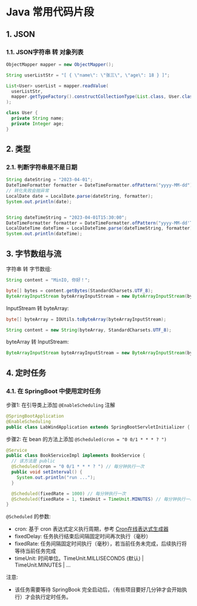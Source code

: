 <!--#region
@author 吴钦飞
@email wuqinfei@qq.com
@create date 2025-07-28 15:39:52
@modify date 2025-08-15 15:27:53
@desc [description]
#endregion-->

# Java 常用代码片段

## 1. JSON

### 1.1. JSON字符串 转 对象列表

```java
ObjectMapper mapper = new ObjectMapper();

String userListStr = "[ { \"name\": \"张三\", \"age\": 18 } ]";

List<User> userList = mapper.readValue(
  userListStr, 
  mapper.getTypeFactory().constructCollectionType(List.class, User.class)
);

class User {
  private String name;
  private Integer age;
}
```

## 2. 类型

### 2.1. 判断字符串是不是日期

```java
String dateString = "2023-04-01";
DateTimeFormatter formatter = DateTimeFormatter.ofPattern("yyyy-MM-dd");
// 转化失败会抛异常
LocalDate date = LocalDate.parse(dateString, formatter);
System.out.println(date);


String dateTimeString = "2023-04-01T15:30:00";
DateTimeFormatter formatter = DateTimeFormatter.ofPattern("yyyy-MM-dd'T'HH:mm:ss");
LocalDateTime dateTime = LocalDateTime.parse(dateTimeString, formatter);
System.out.println(dateTime);
```

## 3. 字节数组与流

字符串 转 字节数组:

```java
String content = "MinIO, 你好！";

byte[] bytes = content.getBytes(StandardCharsets.UTF_8);
ByteArrayInputStream byteArrayInputStream = new ByteArrayInputStream(bytes);
```

InputStream 转 byteArray:

```java
byte[] byteArray = IOUtils.toByteArray(byteArrayInputStream);

String content = new String(byteArray, StandardCharsets.UTF_8);
```

byteArray 转 InputStream:

```java
ByteArrayInputStream byteArrayInputStream = new ByteArrayInputStream(bytes);
```


## 4. 定时任务

### 4.1. 在 SpringBoot 中使用定时任务

步骤1: 在引导类上添加 `@EnableScheduling` 注解

```java
@SpringBootApplication
@EnableScheduling
public class LabWindApplication extends SpringBootServletInitializer { /* ... */ }
```

步骤2: 在 bean 的方法上添加 `@Scheduled(cron = "0 0/1 * * * ? ")`

```java
@Service
public class BookServiceImpl implements BookService {
  // 该方法是 public
  @Scheduled(cron = "0 0/1 * * * ? ") // 每分钟执行一次
  public void setInterval() {
    System.out.println("run ...");
  }

  @Scheduled(‌fixedRate‌ = 1000) // 每分钟执行一次
  @Scheduled(‌fixedRate‌ = 1, timeUnit = TimeUnit.MINUTES) // 每分钟执行一次
}
```

`@Scheduled` 的参数:

* cron‌: 基于 cron 表达式定义执行周期，参考 [Cron在线表达式生成器](https://cron.ciding.cc/)
* fixedDelay‌: 任务执行结束后间隔固定时间再次执行（毫秒）
* ‌fixedRate‌: 任务间隔固定时间执行（毫秒），若当前任务未完成，后续执行将等待当前任务完成
* timeUnit: 时间单位。TimeUnit.MILLISECONDS (默认) | TimeUnit.MINUTES | ...

注意:

* 该任务需要等待 SpringBook 完全启动后，（有些项目要好几分钟才会开始执行）才会执行定时任务。

